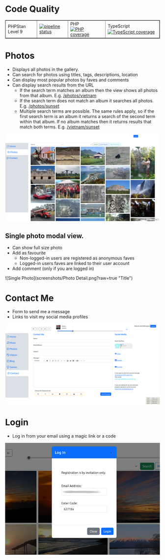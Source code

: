 # Code Quality

<table border="1">
  <tr>
    <td>PHPStan Level 9</td>
    <td><a href="https://gitlab.com/markbellingham/myespacio/-/commits/master"><img src="https://gitlab.com/markbellingham/myespacio/badges/master/pipeline.svg" alt="pipeline status" style="vertical-align: middle;"></a></td>
    <td>PHP <a href="https://gitlab.com/markbellingham/myespacio/-/commits/master"><img src="https://gitlab.com/markbellingham/myespacio/badges/master/coverage.svg?job=test_php" alt="PHP coverage" style="vertical-align: middle;"></a></td>
    <td>TypeScript <a href="https://gitlab.com/markbellingham/myespacio/-/commits/master"><img src="https://gitlab.com/markbellingham/myespacio/badges/master/coverage.svg?job=test_typescript" alt="TypeScript coverage" style="vertical-align: middle;"></a></td>
  </tr>
</table>

# Photos
* Displays all photos in the gallery. 
* Can search for photos using titles, tags, descriptions, location
* Can display most popular photos by faves and comments
* Can display search results from the URL 
  * If the search term matches an album then the view shows all photos from that album. E.g. [/photos/vietnam](url)
  * If the search term does not match an album it searches all photos. E.g. [/photos/sunset](url)
  * Multiple search terms are possible. The same rules apply, so if the first search term is an album it returns a search of the second term within that album. If no album matches then it returns results that match both terms. E.g. [/vietnam/sunset](url)

![Photo Gallery](screenshots/Photos.png?raw=true "Title")
## Single photo modal view. 
* Can show full size photo
* Add as favourite
  * Non-logged-in users are registered as anonymous faves
  * Logged-in users faves are linked to their user account
* Add comment (only if you are logged in)

![Single Photo](screenshots/Photo Detail.png?raw=true "Title")

# Contact Me
* Form to send me a message
* Links to visit my social media profiles

![Contact Page](screenshots/Contact.png?raw=true "Title")

# Login
* Log in from your email using a magic link or a code

![Login Modal](screenshots/Login.png?raw=true "Title")
